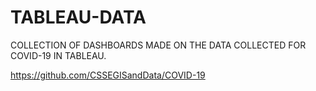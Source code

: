 # TABLEAU-DATA
COLLECTION OF DASHBOARDS MADE ON THE DATA COLLECTED FOR COVID-19 IN TABLEAU.

https://github.com/CSSEGISandData/COVID-19
